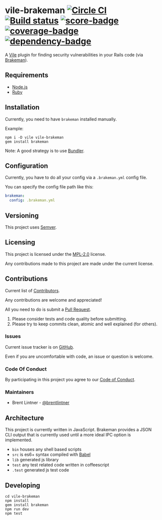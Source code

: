 # vile-brakeman [![Circle CI](https://circleci.com/gh/forthright/vile-brakeman.svg?style=shield&circle-token=5680dde9902c1f68684173ee1e9ead2fd4b43df2)](https://circleci.com/gh/forthright/vile-brakeman) [![Build status](https://ci.appveyor.com/api/projects/status/8ts46knfcv1iod3k/branch/master?svg=true)](https://ci.appveyor.com/project/brentlintner/vile-brakeman/branch/master) [![score-badge](https://vile.io/api/v0/projects/vile-brakeman/badges/score?token=USryyHar5xQs7cBjNUdZ)](https://vile.io/~brentlintner/vile-brakeman) [![coverage-badge](https://vile.io/api/v0/projects/vile-brakeman/badges/coverage?token=USryyHar5xQs7cBjNUdZ)](https://vile.io/~brentlintner/vile-brakeman) [![dependency-badge](https://vile.io/api/v0/projects/vile-brakeman/badges/dependency?token=USryyHar5xQs7cBjNUdZ)](https://vile.io/~brentlintner/vile-brakeman)

A [Vile](http://vile.io) plugin for finding security vulnerabilities in your Rails code (via [Brakeman](http://github.com/presidentbeef/brakeman)).

## Requirements

- [Node.js](http://nodejs.org)
- [Ruby](https://www.ruby-lang.org)

## Installation

Currently, you need to have `brakeman` installed manually.

Example:

    npm i -D vile vile-brakeman
    gem install brakeman

Note: A good strategy is to use [Bundler](http://bundler.io).

## Configuration

Currently, you have to do all your config via a `.brakeman.yml` config file.

You can specify the config file path like this:

```yaml
brakeman:
  config: .brakeman.yml
```

## Versioning

This project uses [Semver](http://semver.org).

## Licensing

This project is licensed under the [MPL-2.0](LICENSE) license.

Any contributions made to this project are made under the current license.

## Contributions

Current list of [Contributors](https://github.com/forthright/vile-brakeman/graphs/contributors).

Any contributions are welcome and appreciated!

All you need to do is submit a [Pull Request](https://github.com/forthright/vile-brakeman/pulls).

1. Please consider tests and code quality before submitting.
2. Please try to keep commits clean, atomic and well explained (for others).

### Issues

Current issue tracker is on [GitHub](https://github.com/forthright/vile-brakeman/issues).

Even if you are uncomfortable with code, an issue or question is welcome.

### Code Of Conduct

By participating in this project you agree to our [Code of Conduct](CODE_OF_CONDUCT.md).

### Maintainers

- Brent Lintner - [@brentlintner](http://github.com/brentlintner)

## Architecture

This project is currently written in JavaScript. Brakeman provides
a JSON CLI output that is currently used until a more ideal
IPC option is implemented.

- `bin` houses any shell based scripts
- `src` is es6+ syntax compiled with [Babel](https://babeljs.io)
- `lib` generated js library
- `test` any test related code written in coffeescript
- `.test` generated js test code

## Developing

    cd vile-brakeman
    npm install
    gem install brakeman
    npm run dev
    npm test
